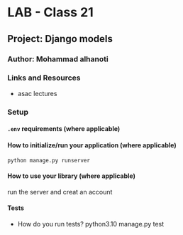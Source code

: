# LAB - Class 21

## Project: Django models

### Author: Mohammad alhanoti

### Links and Resources

- asac lectures

### Setup

#### `.env` requirements (where applicable)

#### How to initialize/run your application (where applicable)

 `python manage.py runserver`

#### How to use your library (where applicable)

run the server and creat an account

#### Tests

- How do you run tests? python3.10 manage.py test
